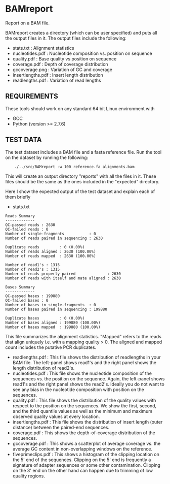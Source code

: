 # BAMreport
Report on a BAM file. 

BAMreport creates a directory (which can be user specified) and puts all the 
output files in it. The output files include the following:

* stats.txt : Alignment statistics
* nucleotides.pdf : Nucleotide composition vs. position on sequence
* quality.pdf : Base quality vs position on sequence
* coverage.pdf : Depth of coverage distribution
* gccoverage.png : Variation of GC and coverage 
* insertlengths.pdf : Insert length distribution
* readlengths.pdf : Variation of read lengths

## REQUIREMENTS
These tools should work on any standard 64 bit Linux environment with
* GCC
* Python (version >= 2.7.6)

## TEST DATA
The test dataset includes a BAM file and a fasta reference file. Run the tool 
on the dataset by running the following:

```
    ./../src/BAMreport -w 100 reference.fa alignments.bam
```

This will create an output directory "reports" with all the files in it. These
files should be the same as the ones included in the "expected" directory.

Here I show the expected output of the test dataset and explain each of them briefly
* stats.txt 
```
Reads Summary
-------------
QC-passed reads : 2630
QC-failed reads : 0
Number of single-fragments           : 0
Number of reads paired in sequencing : 2630

Duplicate reads         : 0 (0.00%)
Number of reads aligned : 2630 (100.00%)
Number of reads mapped  : 2630 (100.00%)

Number of read1's : 1315
Number of read2's : 1315
Number of reads properly paired              : 2630
Number of reads with itself and mate aligned : 2630

Bases Summary
-------------
QC-passed bases : 199880
QC-failed bases : 0
Number of bases in single-fragments  : 0
Number of bases paired in sequencing : 199880

Duplicate bases         : 0 (0.00%)
Number of bases aligned : 199880 (100.00%)
Number of bases mapped  : 199880 (100.00%)
```
This file summarizes the alignment statistics. "Mapped" refers to the reads that align uniquely i.e. with a mapping quality > 0. The aligned and mapped count includes the putative PCR duplicates.
* readlengths.pdf : This file shows the distribution of readlengths in your BAM file. The left-panel shows read1's and the right panel shows the length distribution of read2's.
* nucleotides.pdf : This file shows the nucleotide composition of the sequences vs. the position on the sequence. Again, the left-panel shows read1's and the right panel shows the read2's. Ideally you do not want to see any bias in the nucleotide composition with position on the sequences.
* quality.pdf : This file shows the distribution of the quality values with respect to the position on the sequences. We show the first, second, and the third quantile values as well as the minimum and maximum observed quality values at every location.
* insertlengths.pdf : This file shows the distribution of insert length (outer distance) between the paired-end sequences.
* coverage.pdf : This shows the depth-of-coverage distribution of the sequences.
* gccoverage.pdf : This shows a scatterplot of average coverage vs. the average GC content in non-overlapping windows on the reference. 
* fiveprimeclips.pdf : This shows a histogram of the clipping location on the 5'
 end of the sequences. Clipping on the 5' end is frequently a signature of
adapter sequences or some other contamination. Clipping on the 3' end on the
other hand can happen due to trimming of low quality regions.
